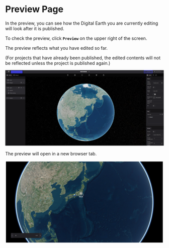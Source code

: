# Preview Page

In the preview, you can see how the Digital Earth you are currently editing will look after it is published.

To check the preview, click **`Preview`** on the upper right of the screen.

The preview reflects what you have edited so far.

(For projects that have already been published, the edited contents will not be reflected unless the project is published again.)

![6 85.png](Preview%20Page%2002523931122c4cf0aa1d061ab8dd26c6/6_85.png)

The preview will open in a new browser tab.

![sef.png](Preview%20Page%2002523931122c4cf0aa1d061ab8dd26c6/sef.png)
    
